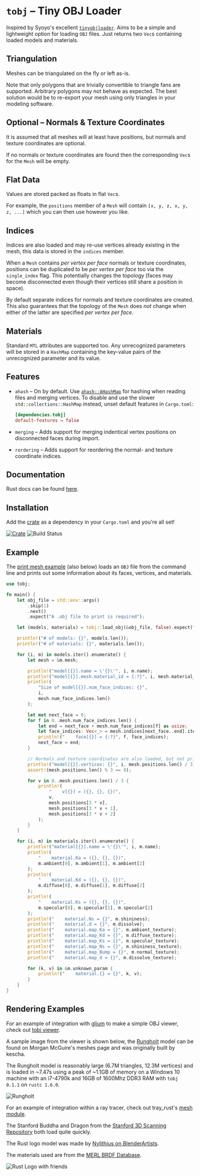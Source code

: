 # `tobj` – Tiny OBJ Loader

Inspired by Syoyo's excellent [`tinyobjloader`](https://github.com/syoyo/tinyobjloader).
Aims to be a simple and lightweight option for loading `OBJ` files. Just returns
two `Vec`s containing loaded models and materials.

## Triangulation

Meshes can be triangulated on the fly or left as-is.

Note that only polygons that are trivially convertible to triangle fans are
supported. Arbitrary polygons may not behave as expected. The best solution
would be to re-export your mesh using only triangles in your modeling software.

## Optional – Normals & Texture Coordinates

It is assumed that all meshes will at least have positions, but normals and
texture coordinates are optional.

If no normals or texture coordinates are found then the corresponding `Vec`s
for the `Mesh` will be empty.

## Flat Data

Values are stored packed as floats in flat `Vec`s.

For example, the `positions` member of a `Mesh` will contain `[x, y, z, x, y, z,
...]` which you can then use however you like.

## Indices

Indices are also loaded and may re-use vertices already existing in the mesh,
this data is stored in the `indices` member.

When a `Mesh` contains *per vertex per face* normals or texture coordinates,
positions can be duplicated to be *per vertex per face* too via the
`single_index` flag. This potentially changes the topology (faces may become
disconnected even though their vertices still share a position in space).

By default separate indices for normals and texture coordinates are created.
This also guarantees that the topology of the `Mesh` does *not* change when
either of the latter are specified *per vertex per face*.

## Materials

Standard `MTL` attributes are supported too. Any unrecognized parameters will be
stored in a `HashMap` containing the key-value pairs of the unrecognized
parameter and its value.

## Features

* `ahash` – On by default. Use [`ahash::AHashMap`](https://docs.rs/ahash/latest/ahash/struct.AHashMap.html)
   for hashing when reading files and merging vertices. To disable and use
   the slower `std::collections::HashMap` instead, unset default features in
   `Cargo.toml`:

   ```toml
   [dependencies.tobj]
   default-features = false
   ```

* `merging` – Adds support for merging indentical vertex positions on
   disconnected faces during import.
* `rordering` – Adds support for reordering the normal- and texture coordinate
   indices.

## Documentation

Rust docs can be found [here](https://docs.rs/tobj/).

## Installation

Add the [crate](https://crates.io/crates/tobj) as a dependency in your
`Cargo.toml` and you're all set!

[![Crate](https://img.shields.io/crates/v/tobj.svg)](https://crates.io/crates/tobj)
![Build Status](https://github.com/Twinklebear/tobj/workflows/CI/badge.svg)


## Example

The [print mesh example](examples/print_mesh.rs) (also below) loads an `OBJ`
file from the command line and prints out some information about its faces,
vertices, and materials.

```rust
use tobj;

fn main() {
    let obj_file = std::env::args()
        .skip(1)
        .next()
        .expect("A .obj file to print is required");

    let (models, materials) = tobj::load_obj(&obj_file, false).expect("Failed to load file");

    println!("# of models: {}", models.len());
    println!("# of materials: {}", materials.len());

    for (i, m) in models.iter().enumerate() {
        let mesh = &m.mesh;

        println!("model[{}].name = \'{}\'", i, m.name);
        println!("model[{}].mesh.material_id = {:?}", i, mesh.material_id);
        println!(
            "Size of model[{}].num_face_indices: {}",
            i,
            mesh.num_face_indices.len()
        );

        let mut next_face = 0;
        for f in 0..mesh.num_face_indices.len() {
            let end = next_face + mesh.num_face_indices[f] as usize;
            let face_indices: Vec<_> = mesh.indices[next_face..end].iter().collect();
            println!("    face[{}] = {:?}", f, face_indices);
            next_face = end;
        }

        // Normals and texture coordinates are also loaded, but not printed in this example
        println!("model[{}].vertices: {}", i, mesh.positions.len() / 3);
        assert!(mesh.positions.len() % 3 == 0);

        for v in 0..mesh.positions.len() / 3 {
            println!(
                "    v[{}] = ({}, {}, {})",
                v,
                mesh.positions[3 * v],
                mesh.positions[3 * v + 1],
                mesh.positions[3 * v + 2]
            );
        }
    }

    for (i, m) in materials.iter().enumerate() {
        println!("material[{}].name = \'{}\'", i, m.name);
        println!(
            "    material.Ka = ({}, {}, {})",
            m.ambient[0], m.ambient[1], m.ambient[2]
        );
        println!(
            "    material.Kd = ({}, {}, {})",
            m.diffuse[0], m.diffuse[1], m.diffuse[2]
        );
        println!(
            "    material.Ks = ({}, {}, {})",
            m.specular[0], m.specular[1], m.specular[2]
        );
        println!("    material.Ns = {}", m.shininess);
        println!("    material.d = {}", m.dissolve);
        println!("    material.map_Ka = {}", m.ambient_texture);
        println!("    material.map_Kd = {}", m.diffuse_texture);
        println!("    material.map_Ks = {}", m.specular_texture);
        println!("    material.map_Ns = {}", m.shininess_texture);
        println!("    material.map_Bump = {}", m.normal_texture);
        println!("    material.map_d = {}", m.dissolve_texture);

        for (k, v) in &m.unknown_param {
            println!("    material.{} = {}", k, v);
        }
    }
}
```

## Rendering Examples

For an example of integration with [glium](https://github.com/tomaka/glium) to
make a simple OBJ viewer, check out [tobj viewer](https://github.com/Twinklebear/tobj_viewer).

A sample image from the viewer is shown below, the [Rungholt](http://graphics.cs.williams.edu/data/meshes.xml)
model can be found on Morgan McGuire's meshes page and was originally built by
kescha.

The Rungholt model is reasonably large (6.7M triangles, 12.3M vertices) and is
loaded in ~7.47s using a peak of ~1.1GB of memory on a Windows 10 machine with
an i7-4790k and 16GB of 1600Mhz DDR3 RAM with `tobj 0.1.1` on `rustc 1.6.0`.

![Rungholt](http://i.imgur.com/wImyNG4.png)

For an example of integration within a ray tracer, check out tray\_rust's
[mesh module](https://github.com/Twinklebear/tray_rust/blob/master/src/geometry/mesh.rs).

The Stanford Buddha and Dragon from the [Stanford 3D Scanning Repository](http://graphics.stanford.edu/data/3Dscanrep/)
both load quite quickly.

The Rust logo model was made by [Nylithius on BlenderArtists](http://blenderartists.org/forum/showthread.php?362836-Rust-language-3D-logo).

The materials used are from the [MERL BRDF Database](http://www.merl.com/brdf/).

![Rust Logo with friends](http://i.imgur.com/E1ylrZW.png)
